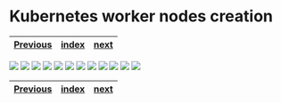 # Kubernetes worker nodes creation
| [Previous](../02-vpc-creation/README.md) | [index](../README.md) | [next](../04-kubectl-install/README.md) |
| :--- | :--: | ---: |

<img src="03-k8s-nodes-create-00.png"/>
<img src="03-k8s-nodes-create-01.png"/>
<img src="03-k8s-nodes-create-03.png"/>
<img src="03-k8s-nodes-create-02.png"/>
<img src="03-k8s-nodes-create-04.png"/>
<img src="03-k8s-nodes-create-05.png"/>
<img src="03-k8s-nodes-create-07.png"/>
<img src="03-k8s-nodes-create-06.png"/>
<img src="03-k8s-nodes-create-08.png"/>
<img src="03-k8s-nodes-create-09.png"/>
<img src="03-k8s-nodes-create-10.png"/>
<img src="03-k8s-nodes-create-11.png"/>

| [Previous](../02-vpc-creation/README.md) | [index](../README.md) | [next](../04-kubectl-install/README.md) |
| :--- | :--: | ---: |
